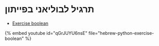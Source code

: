 # תרגיל לבוליאני בפייתון


* [Exercise boolean](https://code-maven.com/slides/python-programming/exercise-compare-values)

{% embed youtube id="qGrJUYU6nsE" file="hebrew-python-exercise-boolean" %}

